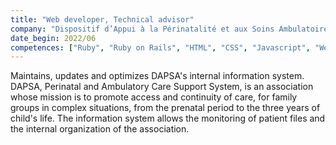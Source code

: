 ```yaml
---
title: "Web developer, Technical advisor"
company: "Dispositif d’Appui à la Périnatalité et aux Soins Ambulatoires (DAPSA)"
date_begin: 2022/06
competences: ["Ruby", "Ruby on Rails", "HTML", "CSS", "Javascript", "Web application security", "web development"]
---
```

Maintains, updates and optimizes DAPSA's internal information system. DAPSA, Perinatal and Ambulatory Care Support System, is an association whose mission is to promote access and continuity of care, for family groups in complex situations, from the prenatal period to the three years of child's life. The information system allows the monitoring of patient files and the internal organization of the association.
